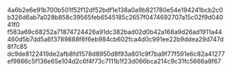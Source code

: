 4a6b2e6e91b700b501f52f12df52bdf1e138a0a9b821780e54e194241bcb2c0b326d6ab7a028b858c39565feb6545185c2657f0474692707a15c02f9d04041f0
f583a69c68252a71874724426a91dc382bad02d0b42a168a9d26ad1911a44460d5b7dd5a6f3789888f6f6eb984cb602fca4d0c991ee22b9ddea29d747d8f7c85
dc9de8122419de2afb8fd1578d8950d8f93a801c9f7ba9f77f591e6c82a41277ef9866c5f136e65e104d2c6f4f73c7111b1f23d066bca214c9c31fc5666a8f67
